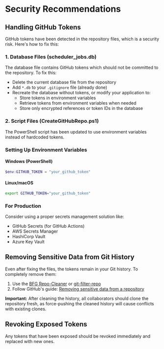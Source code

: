 # Security Recommendations

## Handling GitHub Tokens

GitHub tokens have been detected in the repository files, which is a security risk. Here's how to fix this:

### 1. Database Files (scheduler_jobs.db)

The database file contains GitHub tokens which should not be committed to the repository. To fix this:

- Delete the current database file from the repository
- Add `*.db` to your `.gitignore` file (already done)
- Recreate the database without tokens, or modify your application to:
  - Store tokens in environment variables
  - Retrieve tokens from environment variables when needed
  - Store only encrypted references or token IDs in the database

### 2. Script Files (CreateGitHubRepo.ps1)

The PowerShell script has been updated to use environment variables instead of hardcoded tokens.

### Setting Up Environment Variables

#### Windows (PowerShell)
```powershell
$env:GITHUB_TOKEN = "your_github_token"
```

#### Linux/macOS
```bash
export GITHUB_TOKEN="your_github_token"
```

### For Production

Consider using a proper secrets management solution like:
- GitHub Secrets (for GitHub Actions)
- AWS Secrets Manager
- HashiCorp Vault
- Azure Key Vault

## Removing Sensitive Data from Git History

Even after fixing the files, the tokens remain in your Git history. To completely remove them:

1. Use the [BFG Repo-Cleaner](https://rtyley.github.io/bfg-repo-cleaner/) or [git-filter-repo](https://github.com/newren/git-filter-repo)
2. Follow GitHub's guide: [Removing sensitive data from a repository](https://docs.github.com/en/authentication/keeping-your-account-and-data-secure/removing-sensitive-data-from-a-repository)

**Important:** After cleaning the history, all collaborators should clone the repository fresh, as force-pushing the cleaned history will cause conflicts with existing clones.

## Revoking Exposed Tokens

Any tokens that have been exposed should be revoked immediately and replaced with new ones.